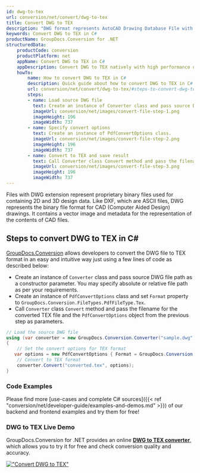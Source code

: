 ```yaml
---
id: dwg-to-tex
url: conversion/net/convert/dwg-to-tex
title: Convert DWG to TEX
description: "DWG format represents AutoCAD Drawing Database File with .dwg extension. Learn how to convert DWG to TEX file programmatically in C# language using GroupDocs.Conversion for .NET library."
keywords: Convert DWG to TEX in C#
productName: GroupDocs.Conversion for .NET
structuredData:
    productCode: conversion
    productPlatform: net
    appName: Convert DWG to TEX in C#
    appDescription: Convert DWG to TEX natively with high performance using C# language and server side GroupDocs.Conversion for .NET APIs, without the use of any software like Microsoft or Open Office.
    howTo:
        name: How to convert DWG to TEX in C# 
        description: Quick guide about how to convert DWG to TEX in C# with high performance and accuracy.
        url: conversion/net/convert/dwg-to-tex/#steps-to-convert-dwg-to-tex-in-c
        steps:
        - name: Load source DWG file 
          text: Create an instance of Converter class and pass source DWG file path as a constructor parameter. You may specify absolute or relative file path as per your requirements. 
          imageUrl: conversion/net/images/convert-file-step-1.png
          imageHeight: 196
          imageWidth: 737
        - name: Specify convert options 
          text: Create an instance of PdfConvertOptions class.
          imageUrl: conversion/net/images/convert-file-step-2.png
          imageHeight: 196
          imageWidth: 737
        - name: Convert to TEX and save result 
          text: Call Converter class Convert method and pass the filename for the converted HTML file and the PdfConvertOptions object from the previous step as parameters.
          imageUrl: conversion/net/images/convert-file-step-3.png
          imageHeight: 196
          imageWidth: 737
---
```


Files with DWG extension represent proprietary binary files used for containing 2D and 3D design data. Like DXF, which are ASCII files, DWG represents the binary file format for CAD (Computer Aided Design) drawings. It contains a vector image and metadata for the representation of the contents of CAD files.

## Steps to convert DWG to TEX in C#

[GroupDocs.Conversion](https://products.groupdocs.com/conversion/net) allows developers to convert the DWG file to TEX format in an easy and intuitive way just using a few lines of code as described below:

* Create an instance of `Converter` class and pass source DWG file path as a constructor parameter. You may specify absolute or relative file path as per your requirements. 
* Create an instance of `PdfConvertOptions` class and set `Format` property to `GroupDocs.Conversion.FileTypes.PdfFileType.Tex`.
* Call `Converter` class `Convert` method and pass the filename for the converted TEX file and the `PdfConvertOptions` object from the previous step as parameters.

```csharp
// Load the source DWG file
using (var converter = new GroupDocs.Conversion.Converter("sample.dwg"))
{
    // Set the convert options for TEX format
   var options = new PdfConvertOptions { Format = GroupDocs.Conversion.FileTypes.PdfFileType.Tex };
    // Convert to TEX format
    converter.Convert("converted.tex", options);
}
```

### Code Examples

Please find more [use-cases and complete C# sources]({{< ref "conversion/net/developer-guide/examples-and-demos.md" >}}) of our backend and frontend examples and try them for free!

### DWG to TEX Live Demo

GroupDocs.Conversion for .NET provides an online [**DWG to TEX converter**](https://products.groupdocs.app/conversion/dwg-to-tex), which allows you to try it for free and check conversion quality and accuracy.

[!["Convert DWG to TEX"](conversion/net/images/convert-to-tex/convert-dwg-to-tex.png)](https://products.groupdocs.app/conversion/dwg-to-tex)